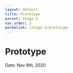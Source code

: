 ```yaml
---
layout: default
title: Prototype
parent: Stage 3
nav_order: 3
permalink: /stage-3/prototype
---
```


# Prototype

Date: Nov 8th, 2020  

<object data="https://storage.yimian.xyz/2020-11-09/48f2c8/prototype.pdf" type="application/pdf" style="width: 100%; height: 14700px;">
    <embed src="https://storage.yimian.xyz/2020-11-09/48f2c8/prototype.pdf" type="application/pdf"/>
</object>
